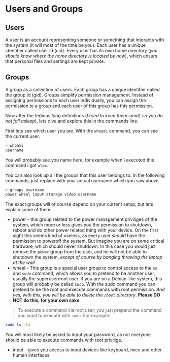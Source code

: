 # Users and Groups

## Users

A user is an account representing someone or something that interacts with the system (it will most of the
time be you). Each user has a unique identifier called user id (uid). Every user has its own
home directory (_you should know where the home directory is located by now_), which ensurs that
personal files and settings are kept private.

## Groups

A group as a collection of users. Each group has a unique identifier called the group id (gid).
Groups simplify permission management. Instead of assigning permissions to each user individually,
you can assign the permission to a group and each user of this group has this permission.

Now after the tedious _long_ definitions (_I tried to keep them small, so you do not fall asleep_), lets
dive and explore this in the commands line.

First lets see which user you are. With the `whoami` command, you can see the current user.

```sh
> whoami
username
```

You will probably see you name here, for example when i executed this command i got `alex`.

You can also look up all the groups that this user belongs to. In the following commands, just replace
<username> with your actual username which you saw above.

```sh
> groups username
power wheel input storage video username
```

The exact groups will of course depend on your current setup, but lets explain some of them:

* power - this group related to the power management priviliges of the system, which more or less
gives you the permission to shutdown, reboot and do other power related thing with your device. On the
first sight this seems kind of useless, as every user _should_ have the permission to poweroff the system.
But imagine you are on some critical hardware, which should never shutdown. In this case you would just
remove the `power` group from the user, and he will not be able to shutdown the system, _except of course
by banging throwing the laptop at the wall_
* wheel - This group is a special user group to control access to the `su` and `sudo` command, which allows
you to pretend to be another user, usually the superuser/root user. If you are on a Debian-like system, this
group will probably be called `sudo`. With the sudo command you can pretend to be the root and execute
commands with root permission. _And yes, with this, you will be able to delete the `/boot` directory_. 
**Please DO NOT do this, for your own sake**.

> To execute a command via root user, you just prepend the command you want to execute with `sudo`. For example:
```sh
sudo ls -la
```
You will most likely be asked to input your password, as not everyone should be able to execute commands
with root privilige.

* input - gives you access to input devices like keyboard, mice and other human interfaces

